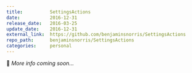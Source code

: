 ```yaml
---
title:          SettingsActions
date:           2016-12-31
release_date:   2016-03-25
update_date:    2016-12-31
external_link:  https://github.com/benjaminsnorris/SettingsActions
repo_path:      benjaminsnorris/SettingsActions
categories:     personal
---
```


🚧 _More info coming soon…_
